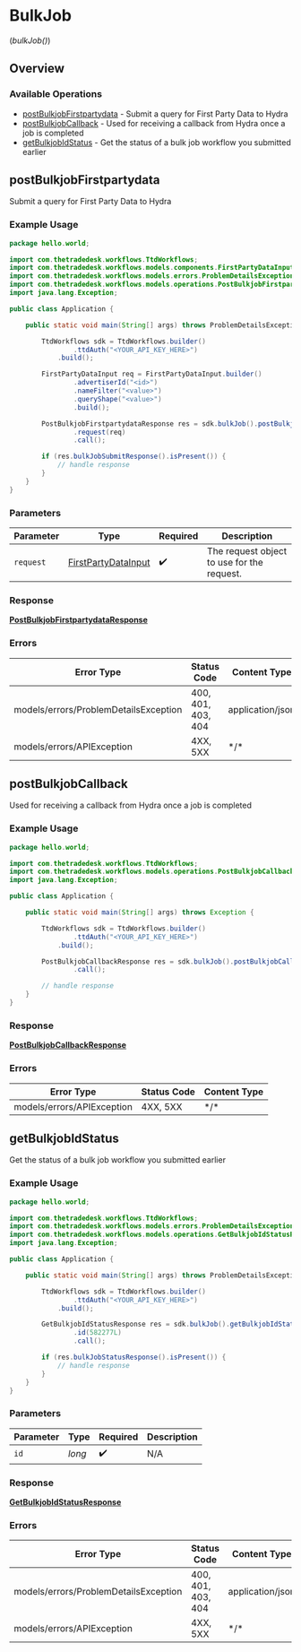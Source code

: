 # BulkJob
(*bulkJob()*)

## Overview

### Available Operations

* [postBulkjobFirstpartydata](#postbulkjobfirstpartydata) - Submit a query for First Party Data to Hydra
* [postBulkjobCallback](#postbulkjobcallback) - Used for receiving a callback from Hydra once a job is completed
* [getBulkjobIdStatus](#getbulkjobidstatus) - Get the status of a bulk job workflow you submitted earlier

## postBulkjobFirstpartydata

Submit a query for First Party Data to Hydra

### Example Usage

```java
package hello.world;

import com.thetradedesk.workflows.TtdWorkflows;
import com.thetradedesk.workflows.models.components.FirstPartyDataInput;
import com.thetradedesk.workflows.models.errors.ProblemDetailsException;
import com.thetradedesk.workflows.models.operations.PostBulkjobFirstpartydataResponse;
import java.lang.Exception;

public class Application {

    public static void main(String[] args) throws ProblemDetailsException, Exception {

        TtdWorkflows sdk = TtdWorkflows.builder()
                .ttdAuth("<YOUR_API_KEY_HERE>")
            .build();

        FirstPartyDataInput req = FirstPartyDataInput.builder()
                .advertiserId("<id>")
                .nameFilter("<value>")
                .queryShape("<value>")
                .build();

        PostBulkjobFirstpartydataResponse res = sdk.bulkJob().postBulkjobFirstpartydata()
                .request(req)
                .call();

        if (res.bulkJobSubmitResponse().isPresent()) {
            // handle response
        }
    }
}
```

### Parameters

| Parameter                                                         | Type                                                              | Required                                                          | Description                                                       |
| ----------------------------------------------------------------- | ----------------------------------------------------------------- | ----------------------------------------------------------------- | ----------------------------------------------------------------- |
| `request`                                                         | [FirstPartyDataInput](../../models/shared/FirstPartyDataInput.md) | :heavy_check_mark:                                                | The request object to use for the request.                        |

### Response

**[PostBulkjobFirstpartydataResponse](../../models/operations/PostBulkjobFirstpartydataResponse.md)**

### Errors

| Error Type                            | Status Code                           | Content Type                          |
| ------------------------------------- | ------------------------------------- | ------------------------------------- |
| models/errors/ProblemDetailsException | 400, 401, 403, 404                    | application/json                      |
| models/errors/APIException            | 4XX, 5XX                              | \*/\*                                 |

## postBulkjobCallback

Used for receiving a callback from Hydra once a job is completed

### Example Usage

```java
package hello.world;

import com.thetradedesk.workflows.TtdWorkflows;
import com.thetradedesk.workflows.models.operations.PostBulkjobCallbackResponse;
import java.lang.Exception;

public class Application {

    public static void main(String[] args) throws Exception {

        TtdWorkflows sdk = TtdWorkflows.builder()
                .ttdAuth("<YOUR_API_KEY_HERE>")
            .build();

        PostBulkjobCallbackResponse res = sdk.bulkJob().postBulkjobCallback()
                .call();

        // handle response
    }
}
```

### Response

**[PostBulkjobCallbackResponse](../../models/operations/PostBulkjobCallbackResponse.md)**

### Errors

| Error Type                 | Status Code                | Content Type               |
| -------------------------- | -------------------------- | -------------------------- |
| models/errors/APIException | 4XX, 5XX                   | \*/\*                      |

## getBulkjobIdStatus

Get the status of a bulk job workflow you submitted earlier

### Example Usage

```java
package hello.world;

import com.thetradedesk.workflows.TtdWorkflows;
import com.thetradedesk.workflows.models.errors.ProblemDetailsException;
import com.thetradedesk.workflows.models.operations.GetBulkjobIdStatusResponse;
import java.lang.Exception;

public class Application {

    public static void main(String[] args) throws ProblemDetailsException, Exception {

        TtdWorkflows sdk = TtdWorkflows.builder()
                .ttdAuth("<YOUR_API_KEY_HERE>")
            .build();

        GetBulkjobIdStatusResponse res = sdk.bulkJob().getBulkjobIdStatus()
                .id(582277L)
                .call();

        if (res.bulkJobStatusResponse().isPresent()) {
            // handle response
        }
    }
}
```

### Parameters

| Parameter          | Type               | Required           | Description        |
| ------------------ | ------------------ | ------------------ | ------------------ |
| `id`               | *long*             | :heavy_check_mark: | N/A                |

### Response

**[GetBulkjobIdStatusResponse](../../models/operations/GetBulkjobIdStatusResponse.md)**

### Errors

| Error Type                            | Status Code                           | Content Type                          |
| ------------------------------------- | ------------------------------------- | ------------------------------------- |
| models/errors/ProblemDetailsException | 400, 401, 403, 404                    | application/json                      |
| models/errors/APIException            | 4XX, 5XX                              | \*/\*                                 |